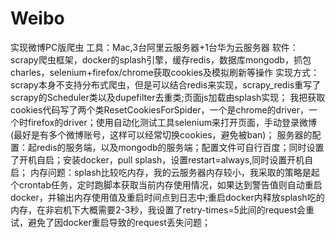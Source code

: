 # Weibo
实现微博PC版爬虫
工具：Mac,3台阿里云服务器+1台华为云服务器
软件：scrapy爬虫框架，docker的splash引擎，缓存redis，数据库mongodb，抓包charles，selenium+firefox/chrome获取cookies及模拟刷新等操作
实现方式：scrapy本身不支持分布式爬虫，但是可以结合redis来实现，scrapy_redis重写了scrapy的Scheduler类以及dupefilter去重类;页面js加载由splash实现；
我把获取cookies代码写了两个类ResetCookiesForSpider，一个是chrome的driver，一个时firefox的driver；使用自动化测试工具selenium来打开页面，手动登录微博(最好是有多个微博账号，这样可以经常切换cookies，避免被ban)；
服务器的配置：起redis的服务端，以及mongodb的服务端；配置文件可自行百度；同时设置了开机自启；安装docker，pull splash，设置restart=always,同时设置开机自启；
内存问题：splash比较吃内存，我的云服务器内存较小，我采取的策略是起个crontab任务，定时跑脚本获取当前内存使用情况，如果达到警告值则自动重启docker，并输出内存使用值及重启时间点到日志中;重启docker内释放splash吃的内存，在非宕机下大概需要2-3秒，我设置了retry-times=5此间的request会重试，避免了因docker重启导致的request丢失问题；
